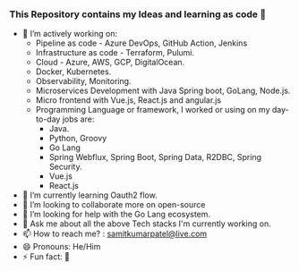 ### This Repository contains my Ideas and learning as code 👋
- 🔭 I’m actively working on:
  - Pipeline as code - Azure DevOps, GitHub Action, Jenkins
  - Infrastructure as code - Terraform, Pulumi.
  - Cloud - Azure, AWS, GCP, DigitalOcean.
  - Docker, Kubernetes.
  - Observability, Monitoring.
  - Microservices Development with Java Spring boot, GoLang, Node.js.
  - Micro frontend with Vue.js, React.js and angular.js
  - Programming Language or framework, I worked or using on my day-to-day jobs are:
    - Java.
    - Python, Groovy
    - Go Lang
    - Spring Webflux, Spring Boot, Spring Data, R2DBC, Spring Security.
    - Vue.js
    - React.js
- 🌱 I’m currently learning Oauth2 flow.
- 👯 I’m looking to collaborate more on open-source
- 🤔 I’m looking for help with the Go Lang ecosystem.
- 💬 Ask me about all the above Tech stacks I'm currently working on.
- 📫 How to reach me? : samitkumarpatel@live.com
- 😄 Pronouns: He/Him
- ⚡ Fun fact: :thinking:


<!--
**samitkumarpatel/samitkumarpatel** is a ✨ _special_ ✨ repository because its `README.md` (this file) appears on your GitHub profile.

Here are some ideas to get you started:

- 🔭 I’m currently working on ...
- 🌱 I’m currently learning ...
- 👯 I’m looking to collaborate on ...
- 🤔 I’m looking for help with ...
- 💬 Ask me about ...
- 📫 How to reach me: ...
- 😄 Pronouns: ...
- ⚡ Fun fact: ...
-->
